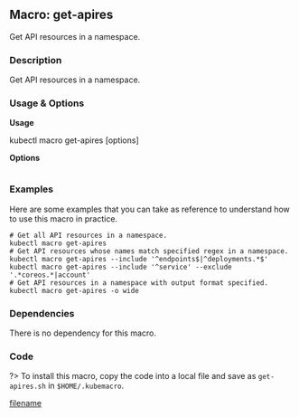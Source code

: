 ## Macro: get-apires

Get API resources in a namespace.

<!-- tabs:start -->

### **Description**


Get API resources in a namespace.



### **Usage & Options**

**Usage**

kubectl macro get-apires [options]

**Options**

```

```

### **Examples**

Here are some examples that you can take as reference to understand how to use this macro in practice.
```shell
# Get all API resources in a namespace.
kubectl macro get-apires
# Get API resources whose names match specified regex in a namespace.
kubectl macro get-apires --include '^endpoints$|^deployments.*$'
kubectl macro get-apires --include '^service' --exclude '.*coreos.*|account'
# Get API resources in a namespace with output format specified.
kubectl macro get-apires -o wide

```

### **Dependencies**

There is no dependency for this macro.

### **Code**

?> To install this macro, copy the code into a local file and save as `get-apires.sh` in `$HOME/.kubemacro`.

[filename](../bin/get-apires.sh ':include :type=code shell')

<!-- tabs:end -->
